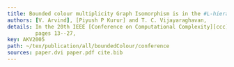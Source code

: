 ```yaml
---
title: Bounded colour multiplicity Graph Isomorphism is in the #L-hierarchy.
authors: [V. Arvind], [Piyush P Kurur] and T. C. Vijayaraghavan,
details: In the 20th IEEE [Conference on Computational Complexity][ccc] (CCC),
         pages 13--27,
key: AKV2005
path: ~/tex/publication/all/boundedColour/conference
sources: paper.dvi paper.pdf cite.bib
---
```

